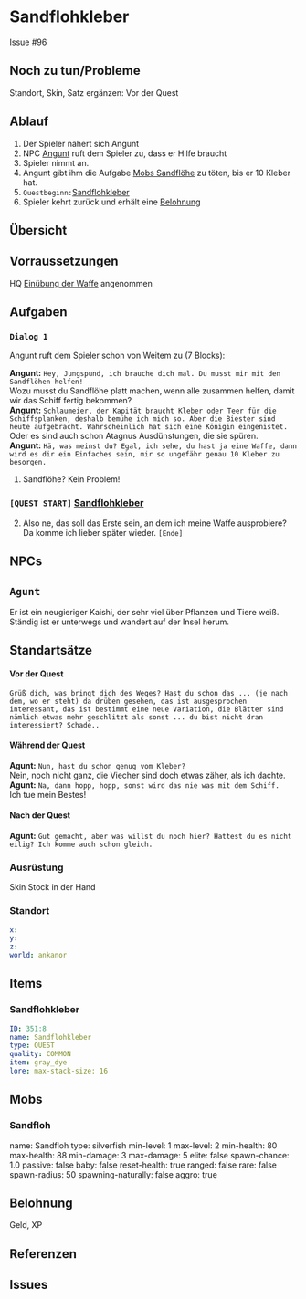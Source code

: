 # Sandflohkleber <!-- omit in toc -->
Issue #96

## Noch zu tun/Probleme

Standort, Skin, Satz ergänzen:  Vor der Quest

## Ablauf

1. Der Spieler nähert sich Angunt
2. NPC [Angunt](#Angunt) ruft dem Spieler zu, dass er Hilfe braucht
3. Spieler nimmt an.
4. Angunt gibt ihm die Aufgabe [Mobs Sandflöhe](#Sandflöhe) zu töten, bis er 10 Kleber hat.
5.  `Questbeginn:`[Sandflohkleber](#sandflohkleber)
6. Spieler kehrt zurück und erhält eine [Belohnung](#Belohnung)
   
## Übersicht

## Vorraussetzungen

HQ [Einübung der Waffe](../../5-einübung-der-waffe/ReADME-md) angenommen

## Aufgaben

### `Dialog 1`

Angunt ruft dem Spieler schon von Weitem zu (7 Blocks):   

**Angunt:** `Hey, Jungspund, ich brauche dich mal. Du musst mir mit den Sandflöhen helfen!`      
Wozu musst du Sandflöhe platt machen, wenn alle zusammen helfen, damit wir das Schiff fertig bekommen?            
**Angunt:** `Schlaumeier, der Kapität braucht Kleber oder Teer für die Schiffsplanken, deshalb bemühe ich mich so. Aber die Biester sind heute aufgebracht. Wahrscheinlich hat sich eine Königin eingenistet.`      
Oder es sind auch schon Atagnus Ausdünstungen, die sie spüren.      
**Angunt:** `Hä, was meinst du? Egal, ich sehe, du hast ja eine Waffe, dann wird es dir ein Einfaches sein, mir so ungefähr genau 10 Kleber zu besorgen.`   

1. Sandflöhe? Kein Problem!
   
###  `[QUEST START]` [Sandflohkleber](#sandflohkleber)

2. Also ne, das soll das Erste sein, an dem ich meine Waffe ausprobiere? Da komme ich lieber später wieder. `[Ende]`




## NPCs

## `Agunt`

Er ist ein neugieriger Kaishi, der sehr viel über Pflanzen und Tiere weiß. Ständig ist er unterwegs und wandert auf der Insel herum.


## Standartsätze  
#### Vor der Quest
`Grüß dich, was bringt dich des Weges? Hast du schon das ... (je nach dem, wo er steht) da drüben gesehen, das ist ausgesprochen interessant, das ist bestimmt eine neue Variation, die Blätter sind nämlich etwas mehr geschlitzt als sonst ... du bist nicht dran interessiert? Schade..`
#### Während der Quest  
**Agunt:** `Nun, hast du schon genug vom Kleber?`   
Nein, noch nicht ganz, die Viecher sind doch etwas zäher, als ich dachte.   
**Agunt:** `Na, dann hopp, hopp, sonst wird das nie was mit dem Schiff.`   
Ich tue mein Bestes!

#### Nach der Quest
 **Agunt:** `Gut gemacht, aber was willst du noch hier? Hattest du es nicht eilig? Ich komme auch schon gleich.`

### Ausrüstung
Skin
Stock in der Hand
### Standort

```yml
x: 
y: 
z: 
world: ankanor
```
## Items

### Sandflohkleber

```yml
ID: 351:8
name: Sandflohkleber
type: QUEST
quality: COMMON
item: gray_dye
lore: max-stack-size: 16
```



## Mobs

### Sandfloh

name: Sandfloh
type: silverfish
min-level: 1
max-level: 2
min-health: 80
max-health: 88
min-damage: 3
max-damage: 5
elite: false
spawn-chance: 1.0
passive: false
baby: false
reset-health: true
ranged: false
rare: false
spawn-radius: 50
spawning-naturally: false
aggro: true


## Belohnung

Geld, XP

## Referenzen
## Issues


